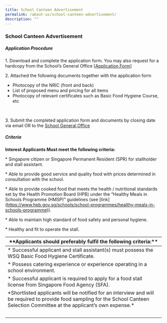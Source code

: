 ```yaml
---
title: School Canteen Advertisement
permalink: /about-us/school-canteen-advertisement/
description: ""
---
```

### School Canteen Advertisement

##### Application Procedure

1\. Download and complete the application form. You may also request for a hardcopy from the School’s General Office \[[Application Form](https://staging.d2rf20mnuqi9qi.amplifyapp.com/files/appexistingsch.pdf)\]

2\. Attached the following documents together with the application form
* Photocopy of the NRIC (front and back)&nbsp;&nbsp;&nbsp;
*  List of proposed menu and pricing for all items&nbsp;&nbsp;&nbsp;&nbsp;
*  Photocopy of relevant certificates such as Basic Food Hygiene Course, etc&nbsp;
<br>

3\. Submit the completed application form and documents by closing date via email OR to the&nbsp;[School General Office](https://www.fairfieldmethodistsec.moe.edu.sg/contact-us/)


##### Criteria

**Interest Applicants Must meet the following criteria:**

\* Singapore citizen or Singapore Permanent Resident (SPR) for stallholder and stall assistant.

\* Able to provide good service and quality food with prices determined in consultation with the school.

\* Able to provide cooked food that meets the health / nutritional standards set by the Health Promotion Board (HPB) under the “Healthy Meals in Schools Programme (HMSP)” guidelines (see \[link\](https://www.hpb.gov.sg/schools/school-programmes/healthy-meals-in-schools-programme)).

\* Able to maintain high standard of food safety and personal hygiene.

\* Healthy and fit to operate the stall.


| \*\*Applicants should preferably fulfil the following criteria:\*\* |
| --- |
| \* Successful applicant and stall assistant(s) must possess the WSQ Basic Food Hygiene Certificate. |
| \* Possess catering experience or experience operating in a school environment. |
| \* Successful applicant is required to apply for a food stall license from Singapore Food Agency (SFA).&nbsp; |
| \*Shortlisted applicants will be notified for an interview and will be required to provide food sampling for the School Canteen Selection Committee at the applicant’s own expense.\* |
| &nbsp; |